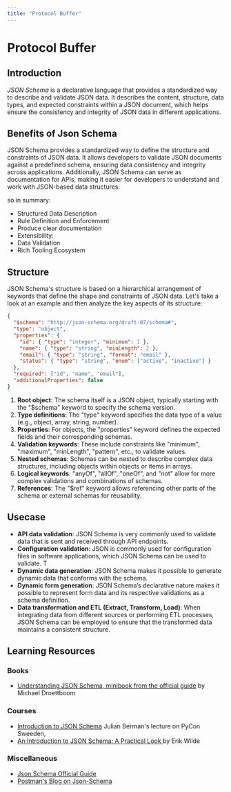 ```yaml
---
title: "Protocol Buffer"
---
```

# Protocol Buffer

## Introduction

*JSON Schema* is a declarative language that provides a standardized way to describe and validate JSON data. It describes the content, structure, data types, and expected constraints within a JSON document, which helps ensure the consistency and integrity of JSON data in different applications.

## Benefits of Json Schema

JSON Schema provides a standardized way to define the structure and constraints of JSON data. It allows developers to validate JSON documents against a predefined schema, ensuring data consistency and integrity across applications. Additionally, JSON Schema can serve as documentation for APIs, making it easier for developers to understand and work with JSON-based data structures.

so in summary: 

* Structured Data Description
* Rule Definition and Enforcement
* Produce clear documentation
* Extensibility: 
* Data Validation
* Rich Tooling Ecosystem

## Structure

JSON Schema's structure is based on a hierarchical arrangement of keywords that define the shape and constraints of JSON data. Let's take a look at an example and then analyze the key aspects of its structure:

```json
{
  "$schema": "http://json-schema.org/draft-07/schema#",
  "type": "object",
  "properties": {
    "id": { "type": "integer", "minimum": 1 },
    "name": { "type": "string", "minLength": 2 },
    "email": { "type": "string", "format": "email" },
    "status": { "type": "string", "enum": ["active", "inactive"] }
  },
  "required": ["id", "name", "email"],
  "additionalProperties": false
}
```

1. **Root object**: The schema itself is a JSON object, typically starting with the "$schema" keyword to specify the schema version.
2. **Type definitions**: The "type" keyword specifies the data type of a value (e.g., object, array, string, number).
3. **Properties**: For objects, the "properties" keyword defines the expected fields and their corresponding schemas.
4. **Validation keywords**: These include constraints like "minimum", "maximum", "minLength", "pattern", etc., to validate values.
5. **Nested schemas**: Schemas can be nested to describe complex data structures, including objects within objects or items in arrays.
6. **Logical keywords**: "anyOf", "allOf", "oneOf", and "not" allow for more complex validations and combinations of schemas.
7. **References**: The "$ref" keyword allows referencing other parts of the schema or external schemas for reusability.

## Usecase


- **API data validation**: JSON Schema is very commonly used to validate data that is sent and received through API endpoints.
- **Configuration validation**: JSON is commonly used for configuration files in software applications, which JSON Schema can be used to validate. T
- **Dynamic data generation**: JSON Schema makes it possible to generate dynamic data that conforms with the schema. 
- **Dynamic form generation**: JSON Schema’s declarative nature makes it possible to represent form data and its respective validations as a schema definition.
- **Data transformation and ETL (Extract, Transform, Load)**: When integrating data from different sources or performing ETL processes, JSON Schema can be employed to ensure that the transformed data maintains a consistent structure.

## Learning Resources

### Books

- [Understanding JSON Schema, minibook from the official guide](https://json-schema.org/UnderstandingJSONSchema.pdf) by Michael Droettboom

### Courses

- [Introduction to JSON Schema](https://www.youtube.com/watch?v=PC-nVq9i-mA&list=PLsa_pITC_hIYKxQhpN9tk9Rw48tfq2Z-C&index=1&pp=iAQB) Julian Berman's lecture on PyCon Sweeden, 
- [ An Introduction to JSON Schema: A Practical Look ](https://www.youtube.com/watch?v=dtLl37W68g8&pp=ygULanNvbiBzY2hlbWE%3D) by Erik Wilde


### Miscellaneous
- [Json Schema Official Guide](https://json-schema.org)
- [Postman's Blog on Json-Schema](https://blog.postman.com/what-is-json-schema/)